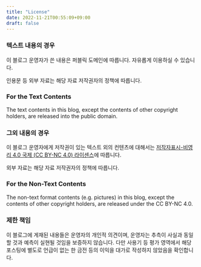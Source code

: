 ```yaml
---
title: "License"
date: 2022-11-21T00:55:09+09:00
draft: false
---
```


### 텍스트 내용의 경우

이 블로그 운영자가 쓴 내용은 퍼블릭 도메인에 따릅니다. 자유롭게 이용하실 수 있습니다.

인용문 등 외부 자료는 해당 자료 저작권자의 정책에 따릅니다.

### For the Text Contents

The text contents in this blog, except the contents of other copyright holders, are released into the public domain. 

### 그외 내용의 경우

이 블로그 운영자에게 저작권이 있는 텍스트 외의 컨텐츠에 대해서는 [저작자표시-비영리 4.0 국제 (CC BY-NC 4.0) 라이센스](https://creativecommons.org/licenses/by-nc/4.0/)에 따릅니다.

외부 자료는 해당 자료 저작권자의 정책에 따릅니다.

### For the Non-Text Contents

The non-text format contents (e.g. pictures) in this blog, except the contents of other copyright holders, are released under the CC BY-NC 4.0.

### 제한 책임

이 블로그에 게재된 내용들은 운영자의 개인적 의견이며, 운영자는 추측이 사실과 동일할 것과 예측이 실현될 것임을 보증하지 않습니다. 다만 사용기 등 평가 영역에서 해당 포스팅에 별도로 언급이 없는 한 금전 등의 이익을 대가로 작성하지 않았음을 확인합니다.
